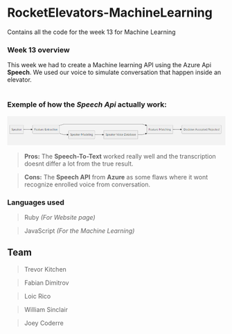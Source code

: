 # RocketElevators-MachineLearning
Contains all the code for the week 13 for Machine Learning

### Week 13 overview

This week we had to create a Machine learning API using the Azure Api  **Speech**.
We used our voice to simulate conversation that happen inside an elevator.


#
### Exemple of how the  *Speech Api* actually work:

![](images/mermaidGraph.png)

> **Pros:** The **Speech-To-Text** worked really well and the transcription doesnt differ a lot from the true result.


> **Cons:** The **Speech API** from  **Azure** as some flaws where it wont recognize enrolled voice from conversation.



### Languages used 

> Ruby *(For Website page)*

> JavaScript *(For the Machine Learning)*


## Team

 > Trevor Kitchen

 > Fabian Dimitrov 

 > Loic Rico

 > William Sinclair
​

 > Joey Coderre 
​
​
